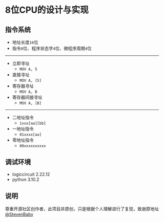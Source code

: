 # 8位CPU的设计与实现

## 指令系统

* 地址长度`16`位
* 指令`8`位、程序状态字`4`位、微程序周期`4`位

---

* 立即寻址
  * `MOV A, 5`
* 直接寻址
  * `MOV A, [5]`
* 寄存器寻址
  * `MOV A, B`
* 寄存器间接寻址
  * `MOV A, [B]`

---

* 二地址指令
  * `1xxx[aa][bb]`
* 一地址指令
  * `01xxxx[aa]`
* 零地址指令
  * `00xxxxxxxxxx`

## 调试环境

* logiccircuit 2.22.12
* python 3.10.2

## 说明

尊重开源社区创作者，此项目非原创，只是根据个人理解进行了复现，致谢原地址[@StevenBaby](https://github.com/StevenBaby/computer)
